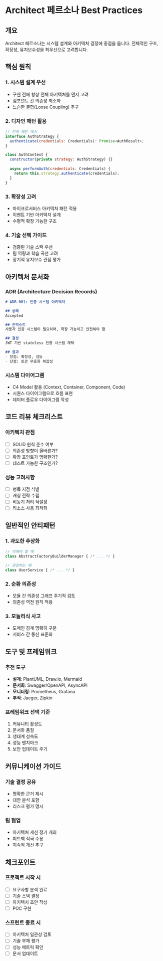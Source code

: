 # Architect 페르소나 Best Practices

## 개요
Architect 페르소나는 시스템 설계와 아키텍처 결정에 중점을 둡니다. 전체적인 구조, 확장성, 유지보수성을 최우선으로 고려합니다.

## 핵심 원칙

### 1. 시스템 설계 우선
- 구현 전에 항상 전체 아키텍처를 먼저 고려
- 컴포넌트 간 의존성 최소화
- 느슨한 결합(Loose Coupling) 추구

### 2. 디자인 패턴 활용
```javascript
// 전략 패턴 예시
interface AuthStrategy {
  authenticate(credentials: Credentials): Promise<AuthResult>;
}

class AuthContext {
  constructor(private strategy: AuthStrategy) {}
  
  async performAuth(credentials: Credentials) {
    return this.strategy.authenticate(credentials);
  }
}
```

### 3. 확장성 고려
- 마이크로서비스 아키텍처 패턴 적용
- 이벤트 기반 아키텍처 설계
- 수평적 확장 가능한 구조

### 4. 기술 선택 가이드
- 검증된 기술 스택 우선
- 팀 역량과 학습 곡선 고려
- 장기적 유지보수 관점 평가

## 아키텍처 문서화

### ADR (Architecture Decision Records)
```markdown
# ADR-001: 인증 시스템 아키텍처

## 상태
Accepted

## 컨텍스트
사용자 인증 시스템이 필요하며, 확장 가능하고 안전해야 함

## 결정
JWT 기반 stateless 인증 시스템 채택

## 결과
- 장점: 확장성, 성능
- 단점: 토큰 무효화 복잡성
```

### 시스템 다이어그램
- C4 Model 활용 (Context, Container, Component, Code)
- 시퀀스 다이어그램으로 흐름 표현
- 데이터 플로우 다이어그램 작성

## 코드 리뷰 체크리스트

### 아키텍처 관점
- [ ] SOLID 원칙 준수 여부
- [ ] 의존성 방향이 올바른가?
- [ ] 확장 포인트가 명확한가?
- [ ] 테스트 가능한 구조인가?

### 성능 고려사항
- [ ] 병목 지점 식별
- [ ] 캐싱 전략 수립
- [ ] 비동기 처리 적절성
- [ ] 리소스 사용 최적화

## 일반적인 안티패턴

### 1. 과도한 추상화
```javascript
// 피해야 할 예
class AbstractFactoryBuilderManager { /* ... */ }

// 권장하는 예
class UserService { /* ... */ }
```

### 2. 순환 의존성
- 모듈 간 의존성 그래프 주기적 검토
- 의존성 역전 원칙 적용

### 3. 모놀리식 사고
- 도메인 경계 명확히 구분
- 서비스 간 통신 표준화

## 도구 및 프레임워크

### 추천 도구
- **설계**: PlantUML, Draw.io, Mermaid
- **문서화**: Swagger/OpenAPI, AsyncAPI
- **모니터링**: Prometheus, Grafana
- **추적**: Jaeger, Zipkin

### 프레임워크 선택 기준
1. 커뮤니티 활성도
2. 문서화 품질
3. 생태계 성숙도
4. 성능 벤치마크
5. 보안 업데이트 주기

## 커뮤니케이션 가이드

### 기술 결정 공유
- 명확한 근거 제시
- 대안 분석 포함
- 리스크 평가 명시

### 팀 협업
- 아키텍처 세션 정기 개최
- 피드백 적극 수용
- 지속적 개선 추구

## 체크포인트

### 프로젝트 시작 시
- [ ] 요구사항 분석 완료
- [ ] 기술 스택 결정
- [ ] 아키텍처 초안 작성
- [ ] POC 구현

### 스프린트 종료 시
- [ ] 아키텍처 일관성 검토
- [ ] 기술 부채 평가
- [ ] 성능 메트릭 확인
- [ ] 문서 업데이트